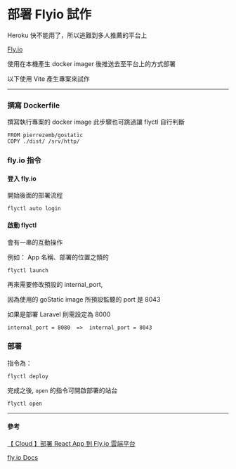 # 部署 Flyio 試作

Heroku 快不能用了，所以逃難到多人推薦的平台上


[Fly.io](https://fly.io/)

使用在本機產生 docker imager 後推送去至平台上的方式部署


以下使用 Vite 產生專案來試作

---

### 撰寫 Dockerfile
撰寫執行專案的 docker image
此步驟也可跳過讓 flyctl 自行判斷

```
FROM pierrezemb/gostatic
COPY ./dist/ /srv/http/
```

### fly.io 指令
#### 登入 fly.io
開始後面的部署流程

```
flyctl auto login
```

#### 啟動 flyctl
會有一串的互動操作

例如： App 名稱、部署的位置之類的

```
flyctl launch
```

再來需要修改預設的 internal_port,

因為使用的 goStatic image 所預設監聽的 port 是 8043

如果是部署 Laravel 則需設定為 8000

```
internal_port = 8080  =>  internal_port = 8043
```

### 部署

指令為：

```
flyctl deploy
```

完成之後, `open` 的指令可開啟部署的站台

```
flyctl open
```
---



#### 參考
[【 Cloud 】部署 React App 到 Fly.io 雲端平台](https://learningsky.io/deploy-react-docker-container-app-to-flyio-cloud/)

[fly.io Docs](https://fly.io/docs/)
